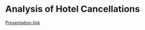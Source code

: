 # Analysis of Hotel Cancellations

<a href="https://www.notion.so/Project-4_Tourism-dab1addf71d443ab9b2d4091d26a370a">Presentation link</a>
